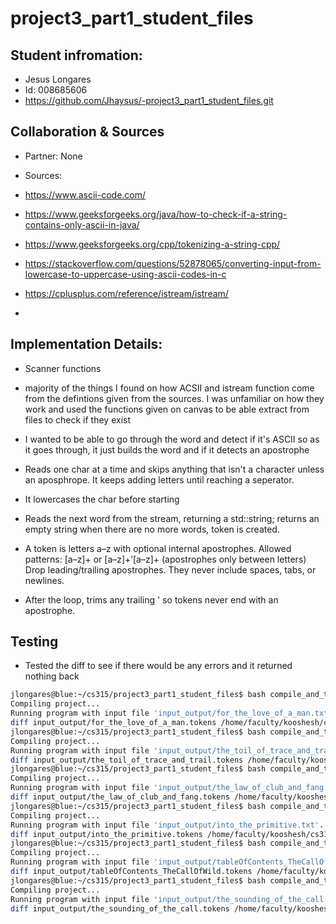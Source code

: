 # project3_part1_student_files
## Student infromation:
- Jesus Longares
- Id: 008685606
- https://github.com/Jhaysus/-project3_part1_student_files.git
## Collaboration & Sources
- Partner: None
- Sources:
- https://www.ascii-code.com/
- https://www.geeksforgeeks.org/java/how-to-check-if-a-string-contains-only-ascii-in-java/
- https://www.geeksforgeeks.org/cpp/tokenizing-a-string-cpp/
- https://stackoverflow.com/questions/52878065/converting-input-from-lowercase-to-uppercase-using-ascii-codes-in-c
- https://cplusplus.com/reference/istream/istream/

- 
## Implementation Details:
- Scanner functions

- majority of the things I found on how ACSII and istream function come from the defintions given from the sources. I was unfamiliar on how they work and used the functions given on canvas to be able extract from files to check if they exist
- I wanted to be able to go through the word and detect if it's ASCII so as it goes through, it just builds the word and if it detects an apostrophe
- Reads one char at a time and skips anything that isn't a character unless an aposphrope. It keeps adding letters until reaching a seperator.
- It lowercases the char before starting
- Reads the next word from the stream, returning a std::string; returns an empty string when there are no more words, token is created.
- A token is letters a–z with optional internal apostrophes. Allowed patterns: [a–z]+ or [a–z]+’[a–z]+ (apostrophes only between letters) Drop leading/trailing apostrophes. They never include spaces, tabs, or newlines.
- After the loop, trims any trailing ' so tokens never end with an apostrophe.

## Testing
- Tested the diff to see if there would be any errors and it returned nothing back

```sh
jlongares@blue:~/cs315/project3_part1_student_files$ bash compile_and_test.bash for_the_love_of_a_man.txt
Compiling project...
Running program with input file 'input_output/for_the_love_of_a_man.txt'...
diff input_output/for_the_love_of_a_man.tokens /home/faculty/kooshesh/cs315_f2025_p3_part1/part1_tokens_files//for_the_love_of_a_man.tokens
jlongares@blue:~/cs315/project3_part1_student_files$ bash compile_and_test.bash the_toil_of_trace_and_trail.txt
Compiling project...
Running program with input file 'input_output/the_toil_of_trace_and_trail.txt'...
diff input_output/the_toil_of_trace_and_trail.tokens /home/faculty/kooshesh/cs315_f2025_p3_part1/part1_tokens_files//the_toil_of_trace_and_trail.tokens
jlongares@blue:~/cs315/project3_part1_student_files$ bash compile_and_test.bash the_law_of_club_and_fang.txt
Compiling project...
Running program with input file 'input_output/the_law_of_club_and_fang.txt'...
diff input_output/the_law_of_club_and_fang.tokens /home/faculty/kooshesh/cs315_f2025_p3_part1/part1_tokens_files//the_law_of_club_and_fang.tokens
jlongares@blue:~/cs315/project3_part1_student_files$ bash compile_and_test.bash into_the_primitive.txt
Compiling project...
Running program with input file 'input_output/into_the_primitive.txt'...
diff input_output/into_the_primitive.tokens /home/faculty/kooshesh/cs315_f2025_p3_part1/part1_tokens_files//into_the_primitive.tokens
jlongares@blue:~/cs315/project3_part1_student_files$ bash compile_and_test.bash tableOfContents_TheCallOfWild.txt
Compiling project...
Running program with input file 'input_output/tableOfContents_TheCallOfWild.txt'...
diff input_output/tableOfContents_TheCallOfWild.tokens /home/faculty/kooshesh/cs315_f2025_p3_part1/part1_tokens_files//tableOfContents_TheCallOfWild.tokens
jlongares@blue:~/cs315/project3_part1_student_files$ bash compile_and_test.bash the_sounding_of_the_call.txt
Compiling project...
Running program with input file 'input_output/the_sounding_of_the_call.txt'...
diff input_output/the_sounding_of_the_call.tokens /home/faculty/kooshesh/cs315_f2025_p3_part1/part1_tokens_files//the_sounding_of_the_call.tokens

```